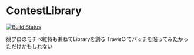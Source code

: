 # ContestLibrary
[![Build Status](https://travis-ci.org/Nikkely/ContestLibrary.svg?branch=master)](https://travis-ci.org/Nikkely/ContestLibrary)

競プロのモチベ維持も兼ねてLibraryを創る
TravisCIでバッチを貼ってみたかっただけかもしれない
